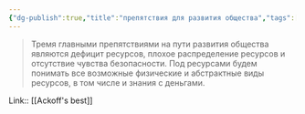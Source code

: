 ```yaml
---
{"dg-publish":true,"title":"препятствия для развития общества","tags":["quotes"],"date":"2023-01-16T13:19:16+04:00","modified_at":"2023-05-19T15:58:00+04:00","alias":"препятствия для развития общества","permalink":"/quotes/202301161319/","dgPassFrontmatter":true}
---
```



> Тремя главными препятствиями на пути развития общества являются дефицит ресурсов, плохое распределение ресурсов и отсутствие чувства безопасности. Под ресурсами будем понимать все возможные физические и абстрактные виды ресурсов, в том числе и знания с деньгами.

Link:: [[Ackoff's best]]
